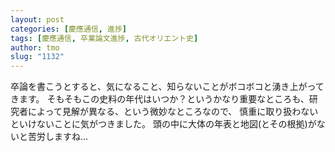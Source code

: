 ```yaml
---
layout: post
categories: [慶應通信, 進捗]
tags: [慶應通信, 卒業論文進捗, 古代オリエント史]
author: tmo
slug: "1132"
---
```

卒論を書こうとすると、気になること、知らないことがボコボコと湧き上がってきます。
そもそもこの史料の年代はいつか？というかなり重要なところも、研究者によって見解が異なる、という微妙なところなので、
慎重に取り扱わないといけないことに気がつきました。
頭の中に大体の年表と地図(とその根拠)がないと苦労しますね…